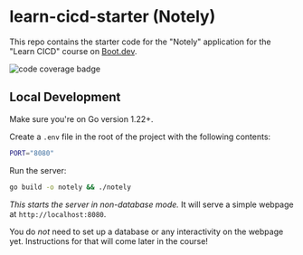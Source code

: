 # learn-cicd-starter (Notely)

This repo contains the starter code for the "Notely" application for the "Learn CICD" course on [Boot.dev](https://boot.dev).

![code coverage badge](https://github.com/m1kecv/learn-cicd-starter/actions/workflows/ci.yml)

## Local Development

Make sure you're on Go version 1.22+.

Create a `.env` file in the root of the project with the following contents:

```bash
PORT="8080"
```

Run the server:

```bash
go build -o notely && ./notely
```

*This starts the server in non-database mode.* It will serve a simple webpage at `http://localhost:8080`.

You do *not* need to set up a database or any interactivity on the webpage yet. Instructions for that will come later in the course!
